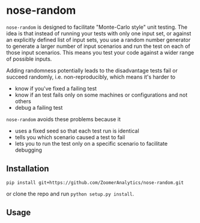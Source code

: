 # nose-random

`nose-random` is designed to facilitate "Monte-Carlo style" unit testing. The idea is that instead of running your tests with only one input set, or against an explicitly defined list of input sets, you use a random number generator to generate a larger number of input scenarios and run the test on each of those input scenarios. This means you test your code against a wider range of possible inputs.

Adding randomness potentially leads to the disadvantage tests fail or succeed randomly, i.e. non-reproducibly, which means it's harder to
* know if you've fixed a failing test
* know if an test fails only on some machines or configurations and not others
* debug a failing test

`nose-random` avoids these problems because it 
* uses a fixed seed so that each test run is identical
* tells you which scenario caused a test to fail
* lets you to run the test only on a specific scenario to facilitate debugging

## Installation

    pip install git+https://github.com/ZoomerAnalytics/nose-random.git
    
or clone the repo and run `python setup.py install`.
    
## Usage

